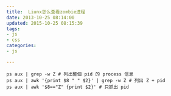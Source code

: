 ```yaml
---
title:  Liunx怎么查看zombie进程
date: 2013-10-25 08:14:00
updated: 2015-10-25 08:15:39
tags: 
- js
- css
categories: 
- js

---
```

    ps aux | grep -w Z # 列出整個 pid 的 process 信息
    ps aux | awk '{print $8 " " $2}' | grep -w Z # 列出 Z + pid
    ps aux | awk '$8=="Z" {print $2}' # 只抓出 pid